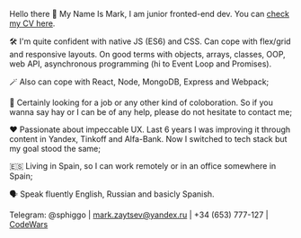 Hello there 👋
My Name Is Mark, I am junior fronted-end dev. You can [check my CV here](https://narshas.notion.site/Mark-Zaitsev-junior-front-end-8d7b509816e64032b93b35692611f93f).

🛠️ I'm quite confident with native JS (ES6) and CSS. Can cope with flex/grid and responsive layouts. On good terms with objects, arrays, classes, OOP, web API, asynchronous programming (hi to Event Loop and Promises).

🪄 Also can cope with React, Node, MongoDB, Express and Webpack;

🤝 Certainly looking for a job or any other kind of coloboration. So if you wanna say hay or I can be of any help, 
please do not hesitate to contact me;

♥️ Passionate about impeccable UX. Last 6 years I was improving it through content in Yandex, Tinkoff and Alfa-Bank. 
Now I switched to tech stack but my goal stood the same;

🇪🇸 Living in Spain, so I can work remotely or in an office somewhere in Spain;

🗣️ Speak fluently English, Russian and basicly Spanish.

Telegram: @sphiggo | mark.zaytsev@yandex.ru | +34 (653) 777-127 | [CodeWars](https://www.codewars.com/users/Narshas)
